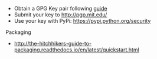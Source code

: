 - Obtain a GPG Key pair following [guide](https://www.gnupg.org/documentation/howtos.html)
- Submit your key to http://pgp.mit.edu/
- Use your key with PyPi: https://pypi.python.org/security

Packaging
- http://the-hitchhikers-guide-to-packaging.readthedocs.io/en/latest/quickstart.html
